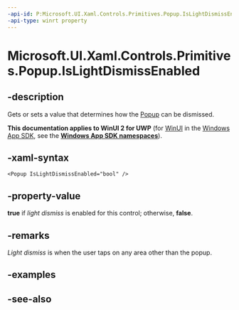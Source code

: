 ```yaml
---
-api-id: P:Microsoft.UI.Xaml.Controls.Primitives.Popup.IsLightDismissEnabled
-api-type: winrt property
---
```


<!-- Property syntax
public bool IsLightDismissEnabled { get;  set; }
-->

# Microsoft.UI.Xaml.Controls.Primitives.Popup.IsLightDismissEnabled

## -description
Gets or sets a value that determines how the [Popup](popup.md) can be dismissed.

**This documentation applies to WinUI 2 for UWP** (for [WinUI](/windows/apps/winui/winui3/) in the [Windows App SDK](/windows/apps/windows-app-sdk/), see the **[Windows App SDK namespaces](/windows/windows-app-sdk/api/winrt/)**).

## -xaml-syntax
```xaml
<Popup IsLightDismissEnabled="bool" />
```


## -property-value
**true** if *light dismiss* is enabled for this control; otherwise, **false**.

## -remarks
*Light dismiss* is when the user taps on any area other than the popup.

## -examples

## -see-also
